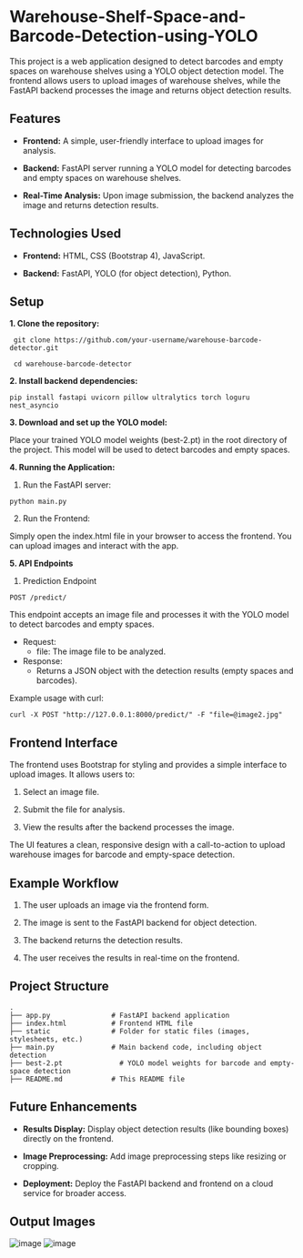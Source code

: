 # Warehouse-Shelf-Space-and-Barcode-Detection-using-YOLO

This project is a web application designed to detect barcodes and empty spaces on warehouse shelves using a YOLO object detection model. The frontend allows users to upload images of warehouse shelves, while the FastAPI backend processes the image and returns object detection results.

## Features

- **Frontend:** A simple, user-friendly interface to upload images for analysis.
  
- **Backend:** FastAPI server running a YOLO model for detecting barcodes and empty spaces on warehouse shelves.
  
- **Real-Time Analysis:** Upon image submission, the backend analyzes the image and returns detection results.

## Technologies Used

- **Frontend:** HTML, CSS (Bootstrap 4), JavaScript.
  
- **Backend:** FastAPI, YOLO (for object detection), Python.

## Setup
**1. Clone the repository:** 

     git clone https://github.com/your-username/warehouse-barcode-detector.git
     
     cd warehouse-barcode-detector

**2. Install backend dependencies:**

    pip install fastapi uvicorn pillow ultralytics torch loguru nest_asyncio

**3. Download and set up the YOLO model:**

Place your trained YOLO model weights (best-2.pt) in the root directory of the project. This model will be used to detect barcodes and empty spaces.

**4. Running the Application:**
  1.  Run the FastAPI server:

    python main.py
    
  2.  Run the Frontend:

Simply open the index.html file in your browser to access the frontend. You can upload images and interact with the app.

**5. API Endpoints**
  1. Prediction Endpoint

    POST /predict/

This endpoint accepts an image file and processes it with the YOLO model to detect barcodes and empty spaces.

- Request:
    - file: The image file to be analyzed.
- Response:
    - Returns a JSON object with the detection results (empty spaces and barcodes).
      
Example usage with curl:

    curl -X POST "http://127.0.0.1:8000/predict/" -F "file=@image2.jpg"

## Frontend Interface
The frontend uses Bootstrap for styling and provides a simple interface to upload images. It allows users to:

  1. Select an image file.
     
  2. Submit the file for analysis.
     
  3. View the results after the backend processes the image.

The UI features a clean, responsive design with a call-to-action to upload warehouse images for barcode and empty-space detection.

## Example Workflow
  1. The user uploads an image via the frontend form.
     
  2. The image is sent to the FastAPI backend for object detection.
     
  3. The backend returns the detection results.
     
  4. The user receives the results in real-time on the frontend.

## Project Structure

    .
    ├── app.py               # FastAPI backend application
    ├── index.html           # Frontend HTML file
    ├── static               # Folder for static files (images, stylesheets, etc.)
    ├── main.py              # Main backend code, including object detection
    ├── best-2.pt              # YOLO model weights for barcode and empty-space detection
    ├── README.md            # This README file

## Future Enhancements
  - **Results Display:** Display object detection results (like bounding boxes) directly on the frontend.

  - **Image Preprocessing:** Add image preprocessing steps like resizing or cropping.

  - **Deployment:** Deploy the FastAPI backend and frontend on a cloud service for broader access.

## Output Images
![image](https://github.com/user-attachments/assets/7584555d-257e-45f4-898e-d1b799191c5a)
![image](https://github.com/user-attachments/assets/637c8465-6cae-4bc2-84c0-c411d95a18b4)
